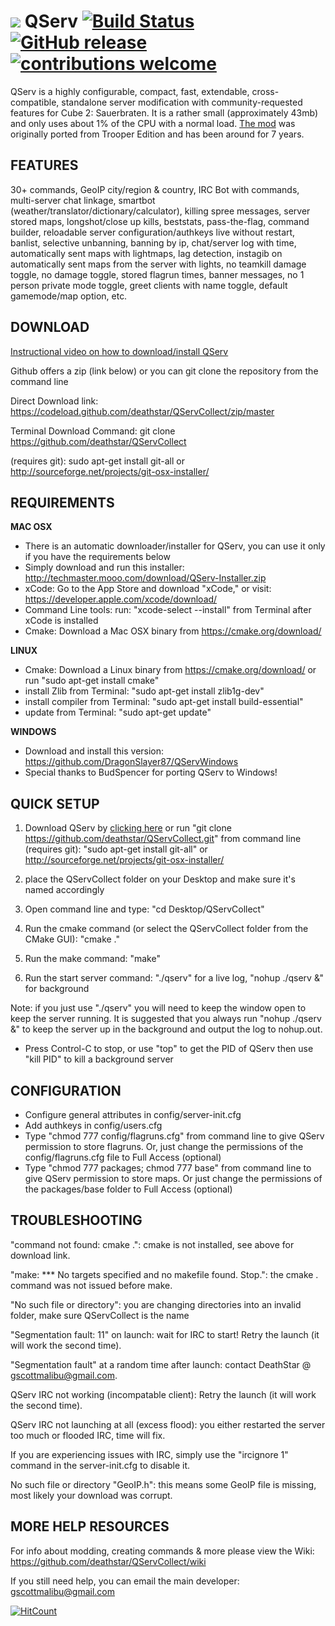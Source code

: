 # ![](https://cdn0.iconfinder.com/data/icons/HDRV/32/Grey_Server_B.png) QServ [![Build Status](https://travis-ci.org/deathstar/QServCollect.svg?branch=master)](https://travis-ci.org/deathstar/QServCollect) [![GitHub release](https://img.shields.io/github/release/deathstar/QServCollect.svg)]() [![contributions welcome](https://img.shields.io/badge/contributions-welcome-brightgreen.svg?style=flat)](https://github.com/deathstar/QServCollect/wiki/Contributing) 

QServ is a highly configurable, compact, fast, extendable, cross-compatible, standalone server modification with community-requested features for Cube 2: Sauerbraten. It is a rather small (approximately 43mb) and only uses about 1% of the CPU with a normal load. [The mod](https://github.com/deathstar/QServ) was originally ported from Trooper Edition and has been around for 7 years.

FEATURES
--------

30+ commands, GeoIP city/region & country, IRC Bot with commands, multi-server chat linkage, smartbot (weather/translator/dictionary/calculator), killing spree messages, server stored maps, longshot/close up kills, beststats, pass-the-flag, command builder, reloadable server configuration/authkeys live without restart, banlist, selective unbanning, banning by ip, chat/server log with time, automatically sent maps with lightmaps, lag detection, instagib on automatically sent maps from the server with lights, no teamkill damage toggle, no damage toggle, stored flagrun times, banner messages, no 1 person private mode toggle, greet clients with name toggle, default gamemode/map option, etc.

DOWNLOAD
--------

[Instructional video on how to download/install QServ](http://techmaster.mooo.com/download/howto_install_qserv.mp4)

Github offers a zip (link below) or you can git clone the repository from the command line

Direct Download link: https://codeload.github.com/deathstar/QServCollect/zip/master

Terminal Download Command: git clone https://github.com/deathstar/QServCollect

(requires git): sudo apt-get install git-all or http://sourceforge.net/projects/git-osx-installer/

REQUIREMENTS
------------

**MAC OSX**

- There is an automatic downloader/installer for QServ, you can use it only if you have the requirements below
- Simply download and run this installer: http://techmaster.mooo.com/download/QServ-Installer.zip 
- xCode: Go to the App Store and download "xCode," or visit: https://developer.apple.com/xcode/download/
- Command Line tools: run: "xcode-select --install" from Terminal after xCode is installed
- Cmake: Download a Mac OSX binary from https://cmake.org/download/

**LINUX**

 - Cmake: Download a Linux binary from https://cmake.org/download/ or run "sudo apt-get install cmake" 
 - install Zlib from Terminal: "sudo apt-get install zlib1g-dev"
 - install compiler from Terminal: "sudo apt-get install build-essential"
 - update from Terminal: "sudo apt-get update"
 
**WINDOWS**

- Download and install this version: https://github.com/DragonSlayer87/QServWindows
- Special thanks to BudSpencer for porting QServ to Windows! 

QUICK SETUP
-----------

1) Download QServ by [clicking here](https://codeload.github.com/deathstar/QServCollect/zip/master) or run "git clone https://github.com/deathstar/QServCollect.git" from command line (requires git): "sudo apt-get install git-all" or http://sourceforge.net/projects/git-osx-installer/

2) place the QServCollect folder on your Desktop and make sure it's named accordingly 

3) Open command line and type: "cd Desktop/QServCollect"

4) Run the cmake command (or select the QServCollect folder from the CMake GUI): "cmake ."

5) Run the make command: "make"

6) Run the start server command: "./qserv" for a live log, "nohup ./qserv &" for background

Note: if you just use "./qserv" you will need to keep the window open to keep the server running. It is suggested that you always run "nohup ./qserv &" to keep the server up in the background and output the log to nohup.out.

- Press Control-C to stop, or use "top" to get the PID of QServ then use "kill PID" to kill a background server

CONFIGURATION
-------------

- Configure general attributes in config/server-init.cfg
- Add authkeys in config/users.cfg
- Type "chmod 777 config/flagruns.cfg" from command line to give QServ permission to store flagruns. Or, just change the permissions of the config/flagruns.cfg file to Full Access (optional)
- Type "chmod 777 packages; chmod 777 base" from command line to give QServ permission to store maps. Or just change the permissions of the packages/base folder to Full Access (optional)

TROUBLESHOOTING
--------------- 

"command not found: cmake .": cmake is not installed, see above for download link.

"make: *** No targets specified and no makefile found.  Stop.": the cmake . command was not issued before make.

"No such file or directory": you are changing directories into an invalid folder, make sure QServCollect is the name

"Segmentation fault: 11" on launch: wait for IRC to start! Retry the launch (it will work the second time).
 
"Segmentation fault" at a random time after launch: contact DeathStar @ gscottmalibu@gmail.com.

QServ IRC not working (incompatable client): Retry the launch (it will work the second time).

QServ IRC not launching at all (excess flood): you either restarted the server too much or flooded IRC, time will fix.

If you are experiencing issues with IRC, simply use the "ircignore 1" command in the server-init.cfg to disable it.

No such file or directory "GeoIP.h": this means some GeoIP file is missing, most likely your download was corrupt.

MORE HELP RESOURCES 
-------------------

For info about modding, creating commands & more please view the Wiki: https://github.com/deathstar/QServCollect/wiki 

If you still need help, you can email the main developer: gscottmalibu@gmail.com

[![HitCount](http://hits.dwyl.com/{deathstar}/{QServCollect}.svg)](http://hits.dwyl.com/{deathstar}/{QServCollect})

